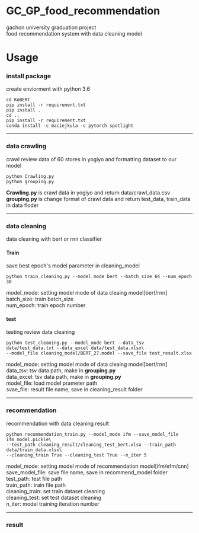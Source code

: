 # GC_GP_food_recommendation
gachon university graduation project   
food recommendation system with data cleaning model

# Usage   

### install package  
create enviorment with python 3.6

    cd KoBERT
    pip install -r requirement.txt   
    pip install .   
    cd ..   
    pip install -r requirement.txt   
    conda install -c maciejkula -c pytorch spotlight

***
### data crawling
crawl review data of 60 stores in yogiyo and formatting dataset to our model

    python Crawling.py
    python grouping.py

__Crawling.py__ is crawl data in yogiyo and return data/crawl_data.csv   
__grouping.py__ is change format of crawl data and return test_data, train_data in data floder

***
### data cleaning
data cleaning with bert or rnn classifier   
#### Train   
save best epoch's model parameter in cleaning_model   

    python train_cleaning.py --model_mode bert --batch_size 64 --num_epoch 30   
    
model_mode: setting model mode of data cleaing model[bert/rnn]   
batch_size: train batch_size   
num_epoch: train epoch number   
   
#### test   
testing review data cleaning   

    python test_cleaning.py --model_mode bert --data_tsv data/test_data.txt --data_excel data/test_data.xlsx\    
    --model_file cleaning_model/BERT_27.model --save_file test_result.xlsx 

model_mode: setting model mode of data cleaing model[bert/rnn]     
data_tsv: tsv data path, make in __grouping.py__   
data_excel: tsv data path, make in __grouping.py__   
model_file: load model prameter path   
svae_file: result file name, save in cleaning_result folder   
***
### recommendation
recommendation with data cleaning result   

    python recommendation_train.py --model_mode ifm --save_model_file ifm_model.pickle\
    --test_path cleaning_result/cleaning_test_bert.xlsx --train_path data/train_data.xlsx\
    --cleaning_train True --cleaning_test True --n_iter 5
    
model_mode: setting model mode of recommendation model[ifm/efm/cnn]      
save_model_file: save file name, save in recommend_model folder   
test_path: test file path   
train_path: train file path   
cleaning_train: set train dataset cleaning   
cleaning_test: set test dataset cleaning   
n_iter: model training iteration number   
***
### result
